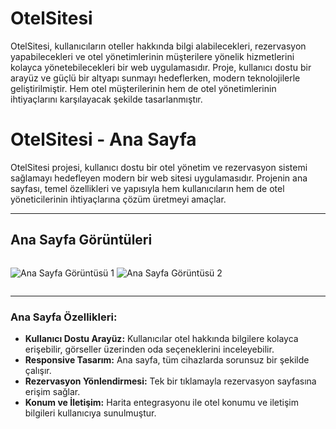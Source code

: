 # OtelSitesi
OtelSitesi, kullanıcıların oteller hakkında bilgi alabilecekleri, rezervasyon yapabilecekleri ve otel yönetimlerinin müşterilere yönelik hizmetlerini kolayca yönetebilecekleri bir web uygulamasıdır. Proje, kullanıcı dostu bir arayüz ve güçlü bir altyapı sunmayı hedeflerken, modern teknolojilerle geliştirilmiştir. Hem otel müşterilerinin hem de otel yönetimlerinin ihtiyaçlarını karşılayacak şekilde tasarlanmıştır.
# OtelSitesi - Ana Sayfa

OtelSitesi projesi, kullanıcı dostu bir otel yönetim ve rezervasyon sistemi sağlamayı hedefleyen modern bir web sitesi uygulamasıdır. Projenin ana sayfası, temel özellikleri ve yapısıyla hem kullanıcıların hem de otel yöneticilerinin ihtiyaçlarına çözüm üretmeyi amaçlar.

---

## Ana Sayfa Görüntüleri

<div style="display: flex; justify-content: space-between;">

![Ana Sayfa Görüntüsü 1](OtelSitesi/screenshots/AnaSayfa1.png)
![Ana Sayfa Görüntüsü 2](OtelSitesi/screenshots/AnaSayfa2.png)

</div>

---

### Ana Sayfa Özellikleri:
- **Kullanıcı Dostu Arayüz:** Kullanıcılar otel hakkında bilgilere kolayca erişebilir, görseller üzerinden oda seçeneklerini inceleyebilir.
- **Responsive Tasarım:** Ana sayfa, tüm cihazlarda sorunsuz bir şekilde çalışır.
- **Rezervasyon Yönlendirmesi:** Tek bir tıklamayla rezervasyon sayfasına erişim sağlar.
- **Konum ve İletişim:** Harita entegrasyonu ile otel konumu ve iletişim bilgileri kullanıcıya sunulmuştur.
